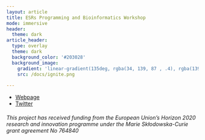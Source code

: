 ```yaml
---
layout: article
title: ESRs Programming and Bioinformatics Workshop 
mode: immersive
header:
  theme: dark
article_header:
  type: overlay
  theme: dark
  background_color: '#203028'
  background_image:
    gradient: 'linear-gradient(135deg, rgba(34, 139, 87 , .4), rgba(139, 34, 139, .4))'
    src: /docs/ignite.png
    
---
```



- [Webpage](http://www.itn-ignite.eu/)
- [Twitter](https://twitter.com/itn_ignite)


###### This project has received funding from the European Union’s Horizon 2020 research and innovation programme under the Marie Skłodowska-Curie grant agreement No 764840
